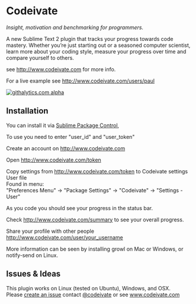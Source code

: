 Codeivate  
============
_Insight, motivation and benchmarking for programmers._

A new Sublime Text 2 plugin that tracks your progress towards code mastery.
Whether you’re just starting out or a seasoned computer scientist, learn more about
your coding style, measure your progress over time and compare yourself to others.   

see http://www.codeivate.com for more info. 


For a live example see http://www.codeivate.com/users/paul


[![githalytics.com alpha](https://cruel-carlota.pagodabox.com/8e1043cd29c92e6383d3542de4a080b4 "githalytics.com")](http://githalytics.com/codeivate/codeivate-st)
## Installation


You can install it via [Sublime Package Control](http://wbond.net/sublime_packages/package_control),   

To use you need to enter "user_id" and "user_token"   

Create an account on http://www.codeivate.com   

Open http://www.codeivate.com/token   

Copy settings from http://www.codeivate.com/token to Codeivate settings User file  
Found in menu:  
"Preferences Menu" -> "Package Settings" -> "Codeivate" -> "Settings - User"      


As you code you should see your progress in the status bar.  



Check http://www.codeivate.com/summary to see your overall progress.   

Share your profile with other people
http://www.codeivate.com/user/your_username   

More information can be seen by installing growl on Mac or Windows, or notify-send on Linux.

## Issues & Ideas

This plugin works on Linux (tested on Ubuntu), Windows, and OSX.  
Please [create an issue](https://github.com/codeivate/codeivate-st/issues) 
contact [@codeivate](http://twitter.com/codeivate)
or see www.codeivate.com




